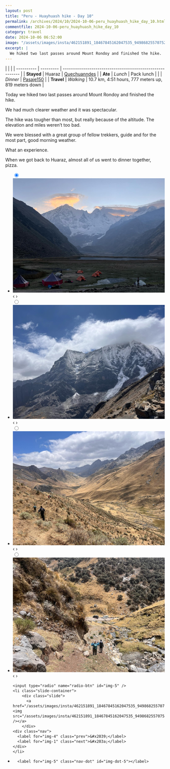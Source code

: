 ```yaml
---
layout: post
title: "Peru - Huayhuash hike - Day 10"
permalink: /archives/2024/10/2024-10-06-peru_huayhuash_hike_day_10.html
commentfile: 2024-10-06-peru_huayhuash_hike_day_10
category: travel
date: 2024-10-06 06:52:00
image: "/assets/images/insta/462151891_18467845162047535_949868255707527702_n_18046839778989013.jpg"
excerpt: |
  We hiked two last passes around Mount Rondoy and finished the hike.
---
```


|            |           |
| ---------- | --------- | --------------------------------------------------------- |
| **Stayed** | Huaraz    | [Quechuanndes](https://maps.app.goo.gl/eHyhHHd92UUFVath9) |
| **Ate**    | _Lunch_   | Pack lunch                                                |
|            | _Dinner_  | [Pasaje150](https://maps.app.goo.gl/ruYuZcSGkTqx1HXF6)    |
| **Travel** | _Walking_ | 10.7 km, 4:51 hours, 777 meters up, 819 meters down       |

Today we hiked two last passes around Mount Rondoy and finished the hike.

We had much clearer weather and it was spectacular.

The hike was tougher than most, but really because of the altitude. The elevation and miles weren’t too bad.

We were blessed with a great group of fellow trekkers, guide and for the most part, good morning weather.

What an experience.

When we got back to Huaraz, almost all of us went to dinner together, pizza.

<ul class="slides">
    <input type="radio" name="radio-btn" id="img-1" checked="checked" />
    <li class="slide-container">
        <div class="slide">
          <a href="/assets/images/insta/461838331_18467845186047535_4372869876073817183_n_18020093420606873.jpg"><img src="/assets/images/insta/461838331_18467845186047535_4372869876073817183_n_18020093420606873.jpg" /></a>
        </div>
    <div class="nav">
      <label for="img-5" class="prev">&#x2039;</label>
      <label for="img-2" class="next">&#x203a;</label>
    </div>
    </li>
        <input type="radio" name="radio-btn" id="img-2"  />
    <li class="slide-container">
        <div class="slide">
          <a href="/assets/images/insta/461870671_18467845198047535_248242105352725954_n_18056677777839419.jpg"><img src="/assets/images/insta/461870671_18467845198047535_248242105352725954_n_18056677777839419.jpg" /></a>
        </div>
    <div class="nav">
      <label for="img-1" class="prev">&#x2039;</label>
      <label for="img-3" class="next">&#x203a;</label>
    </div>
    </li>
        <input type="radio" name="radio-btn" id="img-3"  />
    <li class="slide-container">
        <div class="slide">
          <a href="/assets/images/insta/461844343_18467845210047535_5165365834210519543_n_17850444543299841.jpg"><img src="/assets/images/insta/461844343_18467845210047535_5165365834210519543_n_17850444543299841.jpg" /></a>
        </div>
    <div class="nav">
      <label for="img-2" class="prev">&#x2039;</label>
      <label for="img-4" class="next">&#x203a;</label>
    </div>
    </li>
        <input type="radio" name="radio-btn" id="img-4"  />
    <li class="slide-container">
        <div class="slide">
          <a href="/assets/images/insta/462620442_18467845228047535_7624533696075884102_n_18031233467068742.jpg"><img src="/assets/images/insta/462620442_18467845228047535_7624533696075884102_n_18031233467068742.jpg" /></a>
        </div>
    <div class="nav">
      <label for="img-3" class="prev">&#x2039;</label>
      <label for="img-5" class="next">&#x203a;</label>
    </div>
    </li>
    
    <input type="radio" name="radio-btn" id="img-5" />
    <li class="slide-container">
        <div class="slide">
          <a href="/assets/images/insta/462151891_18467845162047535_949868255707527702_n_18046839778989013.jpg"><img src="/assets/images/insta/462151891_18467845162047535_949868255707527702_n_18046839778989013.jpg" /></a>
        </div>
    <div class="nav">
      <label for="img-4" class="prev">&#x2039;</label>
      <label for="img-1" class="next">&#x203a;</label>
    </div>
    </li>
			
<li class="nav-dots">
      <label for="img-1" class="nav-dot" id="img-dot-1"></label>
      <label for="img-2" class="nav-dot" id="img-dot-2"></label>
      <label for="img-3" class="nav-dot" id="img-dot-3"></label>
      <label for="img-4" class="nav-dot" id="img-dot-4"></label>

      <label for="img-5" class="nav-dot" id="img-dot-5"></label>

</li>
</ul>
